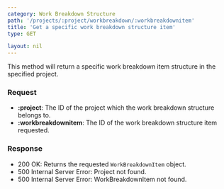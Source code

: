 ```yaml
---
category: Work Breakdown Structure
path: '/projects/:project/workbreakdown/:workbreakdownitem'
title: 'Get a specific work breakdown structure item'
type: GET

layout: nil
---
```


This method will return a specific work breakdown item structure in
the specified project.


### Request

* **:project**: The ID of the project which the work breakdown structure belongs to.
* **:workbreakdownitem**: The ID of the work breakdown structure item requested.

### Response

* 200 OK: Returns the requested `WorkBreakdownItem` object.
* 500 Internal Server Error: Project not found.
* 500 Internal Server Error: WorkBreakdownItem not found.
